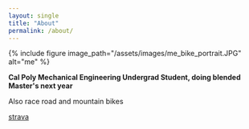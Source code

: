 ```yaml
---
layout: single
title: "About"
permalink: /about/
---
```



{% include figure image_path="/assets/images/me_bike_portrait.JPG" alt="me" 
%}

**Cal Poly Mechanical Engineering Undergrad Student, doing blended Master's next year**

Also race road and mountain bikes

[strava](https://www.strava.com/athletes/7189277)